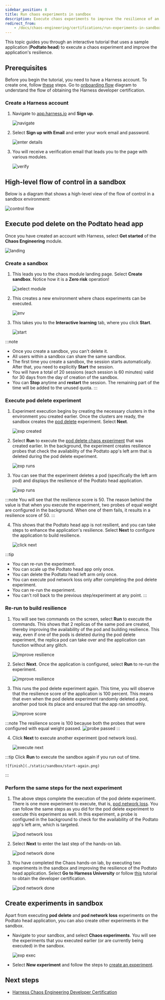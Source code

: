 ```yaml
---
sidebar_position: 8
title: Run chaos experiments in sandbox
description: Execute chaos experiments to improve the resilience of an app in a sandbox.
redirect_from:
	- /docs/chaos-engineering/certifications/run-experiments-in-sandbox
---
```


This topic guides you through an interactive tutorial that uses a sample application (**Podtato head**) to execute a chaos experiment and improve the application's resilience.

## Prerequisites
Before you begin the tutorial, you need to have a Harness account. To create one, follow [these](#create-a-harness-account) steps. Go to [onboarding flow](/docs/chaos-engineering/onboarding/certifications/developer-certification#obtaining-developer-certification) diagram to understand the flow of obtaining the Harness developer certification.

### Create a Harness account

1. Navigate to [app.harness.io](https://app.harness.io/auth/#/signin) and **Sign up**.

	![navigate](./static/sandbox/sign-up.png)

2. Select **Sign up with Email** and enter your work email and password.

	![enter details](./static/sandbox/create-account.png)

3. You will receive a verification email that leads you to the page with various modules.

	![verify](./static/sandbox/verify-email.png)

## High-level flow of control in a sandbox

Below is a diagram that shows a high-level view of the flow of control in a sandbox environment:

![control flow](./static/sandbox/sandbox-flow-of-control.png)

## Execute pod delete on the Podtato head app

Once you have created an account with Harness, select **Get started** of the **Chaos Engineering** module.

![landing](./static/sandbox/landing-page.png)

### Create a sandbox

1. This leads you to the chaos module landing page. Select **Create sandbox**. Notice how it is a **Zero risk** operation!

	![select module](./static/sandbox/click-sandbox.png)

2. This creates a new environment where chaos experiments can be executed.

	![env](./static/sandbox/create-env.png)

3. This takes you to the **Interactive learning** tab, where you click **Start**.

	![start](./static/sandbox/pod-delete-start.png)

:::note
* Once you create a sandbox, you can't delete it.
* All users within a sandbox can share the same sandbox.
* The first time you create a sandbox, the session starts automatically. After that, you need to explicitly **Start** the session.
* You will have a total of 20 sessions (each session is 60 minutes) valid for 30 days from the day of creation of the sandbox.
* You can **Stop** anytime and **restart** the session. The remaining part of the time will be added to the unused quota.
:::

### Execute pod delete experiment

1. Experiment execution begins by creating the necessary clusters in the environment you created earlier. Once the clusters are ready, the sandbox creates the [pod delete](/docs/chaos-engineering/chaos-faults/kubernetes/pod/pod-delete/) experiment. Select **Next**.

	![exp created](./static/sandbox/exp-runs.png)

2. Select **Run** to execute the [pod delete chaos experiment](/docs/chaos-engineering/chaos-faults/kubernetes/pod/pod-delete.md) that was created earlier. In the background, the experiment creates resilience probes that check the availability of the Podtato app's left arm that is deleted during the pod delete experiment.

	![exp runs](./static/sandbox/execute-exp.png)

3. You can see that the experiment deletes a pod (specifically the left arm pod) and displays the resilience of the Podtato head application.

	![exp runs](./static/sandbox/exp-complete.png)

:::note
You will see that the resilience score is 50. The reason behind the value is that when you execute the experiment, two probes of equal weight are configured in the background. When one of them fails, it results in a resilience score of 50.
:::

4. This shows that the Podtato head app is not resilient, and you can take steps to enhance the application's resilience. Select **Next** to configure the application to build resilience.

	![click next](./static/sandbox/click-next.png)

:::tip
* You can re-run the experiment.
* You can scale up the Podtato head app only once.
* You can delete the Podtato head left arm only once.
* You can execute pod network loss only after completing the pod delete experiment.
* You can re-run the experiment.
* You can't roll back to the previous step/experiment at any point.
:::

### Re-run to build resilience

1. You will see two commands on the screen, select **Run** to execute the commands. This shows that 2 replicas of the same pod are created, thereby improving the availability of the pod and building resilience. This way, even if one of the pods is deleted during the pod delete experiment, the replica pod can take over and the application can function without any glitch.

	![improve resilience](./static/sandbox/imp-resilience.png)

2. Select **Next**. Once the application is configured, select **Run** to re-run the experiment.

	![improve resilience](./static/sandbox/re-run-exp.png)

3. This runs the pod delete experiment again. This time, you will observe that the resilience score of the application is 100 percent. This means that even when the pod delete experiment randomly deleted a pod, another pod took its place and ensured that the app ran smoothly.

	![improve score](./static/sandbox/high-score.png)

:::note
The resilience score is 100 because both the probes that were configured with equal weight passed.
	![probe passed](./static/sandbox/probe-details.png)
:::

4. Click **Next** to execute another experiment (pod network loss).

	![execute next](./static/sandbox/to-move.png)

:::tip
Click **Run** to execute the sandbox again if you run out of time.

	![finish](./static/sandbox/start-again.png)
:::

### Perform the same steps for the next experiment

1. The above steps complete the execution of the pod delete experiment. There is one more experiment to execute, that is, [pod network loss](/docs/chaos-engineering/chaos-faults/kubernetes/pod/pod-network-loss.md). You can follow the same steps as you did for the pod delete experiment to execute this experiment as well. In this experiment, a probe is configured in the background to check for the availability of the Podtato app's left arm, which is targeted.

	![pod network loss](./static/sandbox/pod-nw-loss.png)

2. Select **Next** to enter the last step of the hands-on lab.

	![pod network done](./static/sandbox/pod-nw-done.png)

3. You have completed the Chaos hands-on lab, by executing two experiments in the sandbox and improving the resilience of the Podtato head application. Select **Go to Harness University** or follow [this](/docs/chaos-engineering/onboarding/certifications/developer-certification.md) tutorial to obtain the developer certification.

	![pod network done](./static/sandbox/go-to-cert.png)

## Create experiments in sandbox

Apart from executing **pod delete** and **pod network loss** experiments on the Podtato head application, you can also create other experiments in the sandbox.
- Navigate to your sandbox, and select **Chaos experiments**. You will see the experiments that you executed earlier (or are currently being executed) in the sandbox.

	![exp exec](./static/sandbox/other-exp.png)

- Select **New experiment** and follow the steps to [create an experiment](/docs/chaos-engineering/features/experiments/construct-and-run-custom-chaos-experiments).

## Next steps
* [Harness Chaos Engineering Developer Certification](/docs/chaos-engineering/onboarding/certifications/developer-certification.md)
